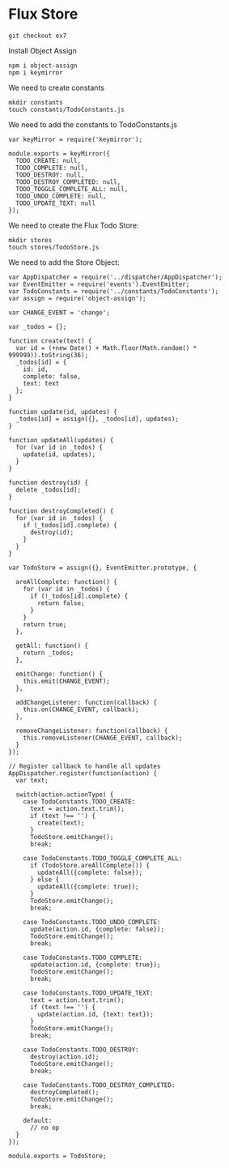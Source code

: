 # Flux Store

    git checkout ex7

Install Object Assign

    npm i object-assign
    npm i keymirror 

We need to create constants

    mkdir constants
    touch constants/TodoConstants.js

We need to add the constants to TodoConstants.js

    var keyMirror = require('keymirror');

    module.exports = keyMirror({
      TODO_CREATE: null,
      TODO_COMPLETE: null,
      TODO_DESTROY: null,
      TODO_DESTROY_COMPLETED: null,
      TODO_TOGGLE_COMPLETE_ALL: null,
      TODO_UNDO_COMPLETE: null,
      TODO_UPDATE_TEXT: null
    });


We need to create the Flux Todo Store:

    mkdir stores
    touch stores/TodoStore.js



We need to add the Store Object:

    var AppDispatcher = require('../dispatcher/AppDispatcher');
    var EventEmitter = require('events').EventEmitter;
    var TodoConstants = require('../constants/TodoConstants');
    var assign = require('object-assign');

    var CHANGE_EVENT = 'change';

    var _todos = {};

    function create(text) {
      var id = (+new Date() + Math.floor(Math.random() * 999999)).toString(36);
      _todos[id] = {
        id: id,
        complete: false,
        text: text
      };
    }

    function update(id, updates) {
      _todos[id] = assign({}, _todos[id], updates);
    }

    function updateAll(updates) {
      for (var id in _todos) {
        update(id, updates);
      }
    }

    function destroy(id) {
      delete _todos[id];
    }

    function destroyCompleted() {
      for (var id in _todos) {
        if (_todos[id].complete) {
          destroy(id);
        }
      }
    }

    var TodoStore = assign({}, EventEmitter.prototype, {

      areAllComplete: function() {
        for (var id in _todos) {
          if (!_todos[id].complete) {
            return false;
          }
        }
        return true;
      },

      getAll: function() {
        return _todos;
      },

      emitChange: function() {
        this.emit(CHANGE_EVENT);
      },

      addChangeListener: function(callback) {
        this.on(CHANGE_EVENT, callback);
      },

      removeChangeListener: function(callback) {
        this.removeListener(CHANGE_EVENT, callback);
      }
    });

    // Register callback to handle all updates
    AppDispatcher.register(function(action) {
      var text;

      switch(action.actionType) {
        case TodoConstants.TODO_CREATE:
          text = action.text.trim();
          if (text !== '') {
            create(text);
          }
          TodoStore.emitChange();
          break;

        case TodoConstants.TODO_TOGGLE_COMPLETE_ALL:
          if (TodoStore.areAllComplete()) {
            updateAll({complete: false});
          } else {
            updateAll({complete: true});
          }
          TodoStore.emitChange();
          break;

        case TodoConstants.TODO_UNDO_COMPLETE:
          update(action.id, {complete: false});
          TodoStore.emitChange();
          break;

        case TodoConstants.TODO_COMPLETE:
          update(action.id, {complete: true});
          TodoStore.emitChange();
          break;

        case TodoConstants.TODO_UPDATE_TEXT:
          text = action.text.trim();
          if (text !== '') {
            update(action.id, {text: text});
          }
          TodoStore.emitChange();
          break;

        case TodoConstants.TODO_DESTROY:
          destroy(action.id);
          TodoStore.emitChange();
          break;

        case TodoConstants.TODO_DESTROY_COMPLETED:
          destroyCompleted();
          TodoStore.emitChange();
          break;

        default:
          // no op
      }
    });

    module.exports = TodoStore;
